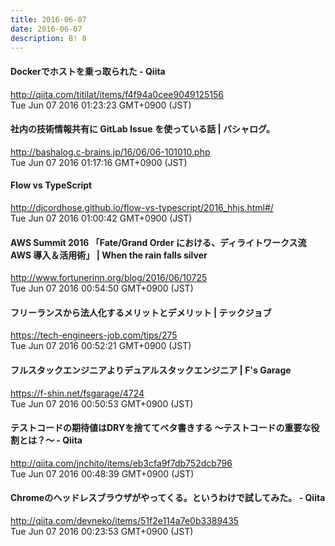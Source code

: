 ```yaml
---
title: 2016-06-07
date: 2016-06-07
description: B! 8
---
```


#### Dockerでホストを乗っ取られた - Qiita
http://qiita.com/titilat/items/f4f94a0cee9049125156<br>
Tue Jun 07 2016 01:23:23 GMT+0900 (JST)<br>


#### 社内の技術情報共有に GitLab Issue を使っている話 | バシャログ。
http://bashalog.c-brains.jp/16/06/06-101010.php<br>
Tue Jun 07 2016 01:17:16 GMT+0900 (JST)<br>


#### Flow vs TypeScript
http://djcordhose.github.io/flow-vs-typescript/2016_hhjs.html#/<br>
Tue Jun 07 2016 01:00:42 GMT+0900 (JST)<br>


#### AWS Summit 2016 「Fate/Grand Order における、ディライトワークス流 AWS 導入＆活用術」 | When the rain falls silver
http://www.fortunerinn.org/blog/2016/06/10725<br>
Tue Jun 07 2016 00:54:50 GMT+0900 (JST)<br>


#### フリーランスから法人化するメリットとデメリット | テックジョブ
https://tech-engineers-job.com/tips/275<br>
Tue Jun 07 2016 00:52:21 GMT+0900 (JST)<br>


#### フルスタックエンジニアよりデュアルスタックエンジニア | F's Garage
https://f-shin.net/fsgarage/4724<br>
Tue Jun 07 2016 00:50:53 GMT+0900 (JST)<br>


#### テストコードの期待値はDRYを捨ててベタ書きする ～テストコードの重要な役割とは？～ - Qiita
http://qiita.com/jnchito/items/eb3cfa9f7db752dcb796<br>
Tue Jun 07 2016 00:48:39 GMT+0900 (JST)<br>


#### Chromeのヘッドレスブラウザがやってくる。というわけで試してみた。 - Qiita
http://qiita.com/devneko/items/51f2e114a7e0b3389435<br>
Tue Jun 07 2016 00:23:53 GMT+0900 (JST)<br>


